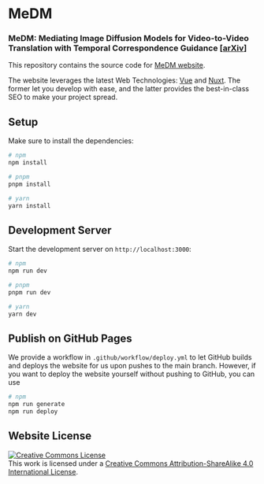 # MeDM

### MeDM: Mediating Image Diffusion Models for Video-to-Video Translation with Temporal Correspondence Guidance [[arXiv](https://arxiv.org/abs/2308.10079)]

This repository contains the source code for [MeDM website](https://medm2023.github.io).

The website leverages the latest Web Technologies: [Vue](https://vuejs.org) and [Nuxt](https://nuxt.com). The former let you develop with ease, and the latter provides the best-in-class SEO to make your project spread.

## Setup

Make sure to install the dependencies:

```bash
# npm
npm install

# pnpm
pnpm install

# yarn
yarn install
```

## Development Server

Start the development server on `http://localhost:3000`:

```bash
# npm
npm run dev

# pnpm
pnpm run dev

# yarn
yarn dev
```

## Publish on GitHub Pages

We provide a workflow in `.github/workflow/deploy.yml` to let GitHub builds and deploys the website for us upon pushes to the main branch. However, if you want to deploy the website yourself without pushing to GitHub, you can use
```bash
# npm
npm run generate
npm run deploy
```

## Website License
<a rel="license" href="http://creativecommons.org/licenses/by-sa/4.0/"><img alt="Creative Commons License" style="border-width:0" src="https://i.creativecommons.org/l/by-sa/4.0/88x31.png" /></a><br />This work is licensed under a <a rel="license" href="http://creativecommons.org/licenses/by-sa/4.0/">Creative Commons Attribution-ShareAlike 4.0 International License</a>.


